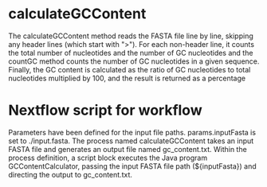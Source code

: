 # calculateGCContent
The calculateGCContent method reads the FASTA file line by line, skipping any header lines (which start with ">"). 
For each non-header line, it counts the total number of nucleotides and the number of GC nucleotides and 
the countGC method counts the number of GC nucleotides in a given sequence.
Finally, the GC content is calculated as the ratio of GC nucleotides to total nucleotides multiplied by 100, and the result is returned as a percentage

# Nextflow script for workflow 
Parameters have been defined for the input file paths. params.inputFasta is set to ./input.fasta.
The process named calculateGCContent takes an input FASTA file and generates an output file named gc_content.txt.
Within the process definition, a script block executes the Java program GCContentCalculator, passing the input FASTA file path (${inputFasta}) and directing the output to gc_content.txt.
